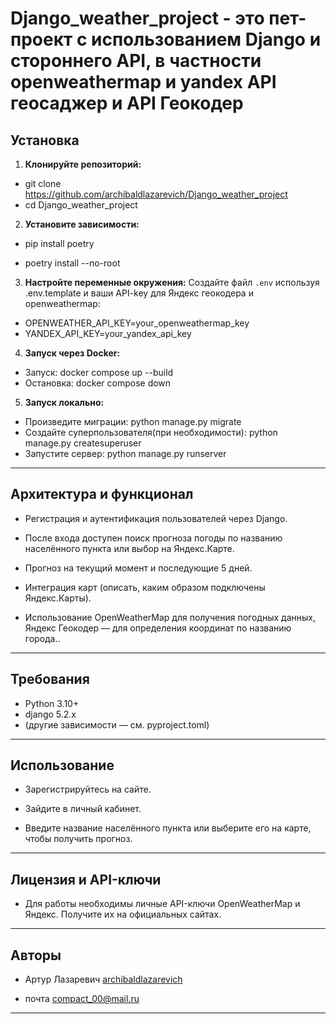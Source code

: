 # Django_weather_project - это пет-проект с использованием Django и стороннего API, в частности openweathermap и yandex API геосаджер и API Геокодер

## Установка

1. **Клонируйте репозиторий:**

 - git clone https://github.com/archibaldlazarevich/Django_weather_project
 - cd Django_weather_project

2. **Установите зависимости:**

 - pip install poetry

 - poetry install --no-root

3. **Настройте переменные окружения:**
  Создайте файл `.env` используя .env.template и ваши API-key для Яндекс геокодера и openweathermap:

 - OPENWEATHER_API_KEY=your_openweathermap_key
 - YANDEX_API_KEY=your_yandex_api_key

4. **Запуск через Docker:**
 - Запуск:
    docker compose up --build
 - Остановка:
    docker compose down
    
5. **Запуск локально:**
 - Произведите миграции:
    python manage.py migrate
 - Создайте суперпользователя(при необходимости):
    python manage.py createsuperuser
 - Запустите сервер:
    python manage.py runserver



---

## Архитектура и функционал
- Регистрация и аутентификация пользователей через Django.

- После входа доступен поиск прогноза погоды по названию населённого пункта или выбор на Яндекс.Карте.

- Прогноз на текущий момент и последующие 5 дней.

- Интеграция карт (описать, каким образом подключены Яндекс.Карты).

- Использование OpenWeatherMap для получения погодных данных, Яндекс Геокодер — для определения координат по названию города..


---

## Требования

- Python 3.10+
- django 5.2.x
- (другие зависимости — см. pyproject.toml)

---

## Использование
- Зарегистрируйтесь на сайте.

- Зайдите в личный кабинет.

- Введите название населённого пункта или выберите его на карте, чтобы получить прогноз.

---
## Лицензия и API-ключи

- Для работы необходимы личные API-ключи OpenWeatherMap и Яндекс. Получите их на официальных сайтах.

---

## Авторы

- Артур Лазаревич [archibaldlazarevich](https://github.com/archibaldlazarevich)

- почта [compact_00@mail.ru](mailto:compact_00@mail.ru)
---
